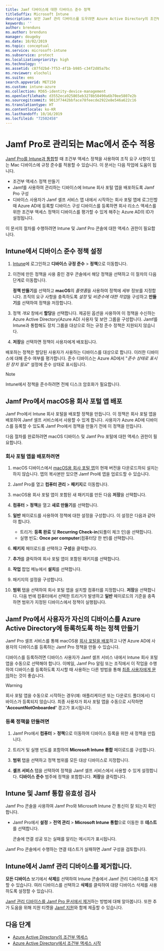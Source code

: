 ```yaml
---
title: Jamf 디바이스에 대한 디바이스 준수 정책
titleSuffix: Microsoft Intune
description: 보안 Jamf 관리 디바이스를 도우려면 Azure Active Directory의 조건부 액세스와 함께 Microsoft Intune 준수 정책을 사용합니다.
keywords: ''
author: brenduns
ms.author: brenduns
manager: dougeby
ms.date: 10/02/2019
ms.topic: conceptual
ms.service: microsoft-intune
ms.subservice: protect
ms.localizationpriority: high
ms.technology: ''
ms.assetid: c87fd2bd-7f53-4f1b-b985-c34f2d85a7bc
ms.reviewer: elocholi
ms.suite: ems
search.appverid: MET150
ms.custom: intune-azure
ms.collection: M365-identity-device-management
ms.openlocfilehash: d3552eca925865eb3278b50490a6b70ee5807e2b
ms.sourcegitcommit: 9013f7442bbface78feecde2922e8e546a622c16
ms.translationtype: HT
ms.contentlocale: ko-KR
ms.lasthandoff: 10/16/2019
ms.locfileid: "72502458"
---
```

# <a name="enforce-compliance-on-macs-managed-with-jamf-pro"></a>Jamf Pro로 관리되는 Mac에서 준수 적용

[Jamf Pro를 Intune과 통합](conditional-access-integrate-jamf.md)할 때 조건부 액세스 정책을 사용하여 조직 요구 사항이 있는 Mac 디바이스에 규정 준수를 적용할 수 있습니다.  이 문서는 다음 작업에 도움이 됩니다.  

- 조건부 액세스 정책 만들기
- Jamf를 사용하여 관리하는 디바이스에 Intune 회사 포털 앱을 배포하도록 Jamf Pro 구성
- 디바이스 사용자가 Jamf 셀프 서비스 앱 내에서 시작하는 회사 포털 앱에 로그인할 때 Azure AD에 등록할 디바이스 구성 디바이스를 등록하면 회사 리소스 액세스를 위한 조건부 액세스 정책이 디바이스를 평가할 수 있게 해주는 Azure AD의 ID가 설정됩니다.  
 
이 문서의 절차를 수행하려면 Intune 및 Jamf Pro 콘솔에 대한 액세스 권한이 필요합니다.

## <a name="set-up-device-compliance-policies-in-intune"></a>Intune에서 디바이스 준수 정책 설정

1. [Intune](https://go.microsoft.com/fwlink/?linkid=2090973)에 로그인하고 **디바이스 규정 준수** > **정책**으로 이동합니다. 
2. 이전에 만든 정책을 사용 중인 경우 콘솔에서 해당 정책을 선택하고 이 절차의 다음 단계로 이동합니다.  
   
   **정책 만들기**를 선택하고 **macOS**의 *플랫폼*을 사용하여 정책에 세부 정보를 지정합니다. 조직의 요구 사항을 충족하도록 *설정* 및 *비준수에 대한 작업*을 구성하고 **만들기**를 선택하여 정책을 저장합니다.

3. 정책 *개요* 창에서 **할당**을 선택합니다. 제공된 옵션을 사용하여 이 정책을 수신하는 Azure Active Directory(Azure AD) 사용자 및 보안 그룹을 구성합니다. Jamf를 Intune과 통합해도 장치 그룹을 대상으로 하는 규정 준수 정책은 지원되지 않습니다. 

4. **저장**을 선택하면 정책이 사용자에게 배포됩니다.  

배포하는 정책은 할당된 사용자가 사용하는 디바이스를 대상으로 합니다. 이러한 디바이스에 대해 준수 여부를 평가합니다. 준수 디바이스는 Azure AD에서 "*준수 상태로 표시된 장치 필요*" 설정에 준수 상태로 표시됩니다.  

> [!NOTE]
> Intune에서 정책을 준수하려면 전체 디스크 암호화가 필요합니다.

## <a name="deploy-the-company-portal-app-for-macos-in-jamf-pro"></a>Jamf Pro에서 macOS용 회사 포털 앱 배포

Jamf Pro에서 Intune 회사 포털을 배포할 정책을 만듭니다. 이 정책은 회사 포털 앱을 배포하여 Jamf 셀프 서비스에서 사용할 수 있게 합니다. 사용자가 Azure AD에 디바이스를 등록할 수 있도록 Jamf Pro에서 정책을 만들기 전에 이 정책을 만듭니다.  

다음 절차를 완료하려면 macOS 디바이스 및 Jamf Pro 포털에 대한 액세스 권한이 필요합니다. 

### <a name="to-deploy-the-company-portal-app"></a>회사 포털 앱을 배포하려면  

1. macOS 디바이스에서 [macOS용 회사 포털 앱](https://go.microsoft.com/fwlink/?linkid=862280)의 현재 버전을 다운로드하되 설치는 하지 않습니다. 앱의 복사본만 있으면 Jamf Pro에 앱을 업로드할 수 있습니다.  

2. Jamf Pro를 열고 **컴퓨터 관리** > **패키지**로 이동합니다.

3. macOS용 회사 포털 앱이 포함된 새 패키지를 만든 다음 **저장**을 선택합니다.

4. **컴퓨터** > **정책**을 열고 **새로 만들기**를 선택합니다.

5. **일반** 페이로드를 사용하여 정책에 대한 설정을 구성합니다. 이 설정은 다음과 같아야 합니다.
   - 트리거: **등록 완료** 및 **Recurring Check-in**(되풀이 체크 인)을 선택합니다.
   - 실행 빈도: **Once per computer**(컴퓨터당 한 번)를 선택합니다.

6. **패키지** 페이로드를 선택하고 **구성**을 클릭합니다.

7. **추가**를 클릭하여 회사 포털 앱이 포함된 패키지를 선택합니다.

8. **작업** 팝업 메뉴에서 **설치**를 선택합니다.
9. 패키지의 설정을 구성합니다.

10. **범위** 탭을 선택하여 회사 포털 앱을 설치할 컴퓨터를 지정합니다. **저장**을 선택합니다. 다음 번에 컴퓨터에서 선택한 트리거가 발생하고 **일반** 페이로드의 기준을 충족하면 범위가 지정된 디바이스에서 정책이 실행됩니다.

## <a name="create-a-policy-in-jamf-pro-to-have-users-register-their-devices-with-azure-active-directory"></a>Jamf Pro에서 사용자가 자신의 디바이스를 Azure Active Directory에 등록하도록 하는 정책 만들기  

Jamf Pro 셀프 서비스를 통해 macOS용 [회사 포털을 배포](conditional-access-assign-jamf.md#deploy-the-company-portal-app-for-macos-in-jamf-pro)하고 나면 Azure AD에 사용자의 디바이스를 등록하는 Jamf Pro 정책을 만들 수 있습니다. 

디바이스를 등록하려면 디바이스 사용자가 Jamf 셀프 서비스 내에서 Intune 회사 포털 앱을 수동으로 선택해야 합니다. 이메일, Jamf Pro 알림 또는 조직에서 이 작업을 수행하여 디바이스를 등록하도록 지시할 때 사용하는 다른 방법을 통해 [최종 사용자에게 문의](../fundamentals/end-user-educate.md)하는 것이 좋습니다. 

> [!WARNING]
> 회사 포털 앱을 수동으로 시작하는 경우(예: 애플리케이션 또는 다운로드 폴더에서) 디바이스가 등록되지 않습니다. 최종 사용자가 회사 포털 앱을 수동으로 시작하면 **'AccountNotOnboarded'** 경고가 표시됩니다.

### <a name="to-create-the-registration-policy"></a>등록 정책을 만들려면  

1. Jamf Pro에서 **컴퓨터** > **정책**으로 이동하여 디바이스 등록을 위한 새 정책을 만듭니다.

2. 트리거 및 실행 빈도를 포함하여 **Microsoft Intune 통합** 페이로드를 구성합니다.

3. **범위** 탭을 선택하고 정책 범위를 모든 대상 디바이스로 지정합니다.

4. **셀프 서비스** 탭을 선택하여 정책을 Jamf 셀프 서비스에서 사용할 수 있게 설정합니다. **디바이스 준수** 범주에 정책을 포함합니다. **저장**을 클릭합니다.

## <a name="validate-intune-and-jamf-integration"></a>Intune 및 Jamf 통합 유효성 검사  

Jamf Pro 콘솔을 사용하여 Jamf Pro와 Microsoft Intune 간 통신이 잘 되는지 확인합니다. 

- Jamf Pro에서 **설정** > **전역 관리** > **Microsoft Intune 통합**으로 이동한 후 **테스트**를 선택합니다. 

    콘솔에 연결 성공 또는 실패를 알리는 메시지가 표시됩니다.  

Jamf Pro 콘솔에서 수행하는 연결 테스트가 실패하면 Jamf 구성을 검토합니다. 


## <a name="removing-a-jamf-managed-device-from-intune"></a>Intune에서 Jamf 관리 디바이스를 제거합니다.

**모든 디바이스** 보기에서 **삭제**를 선택하여 Intune 콘솔에서 Jamf 관리 디바이스를 제거할 수 있습니다. 여러 디바이스를 선택하고 **삭제**를 클릭하여 대량 디바이스 삭제를 사용하도록 설정할 수 있습니다.

[Jamf 관리 디바이스를 Jamf Pro 문서에서 제거](https://www.jamf.com/jamf-nation/articles/80/unmanaging-computers-while-preserving-their-inventory-information)하는 방법에 대해 알아봅니다. 또한 추가 도움을 위해 지원 티켓을 [Jamf 지원](https://www.jamf.com/support/)와 함께 제출할 수 있습니다. 

## <a name="next-steps"></a>다음 단계

- [Azure Active Directory의 조건부 액세스](https://docs.microsoft.com/azure/active-directory/active-directory-conditional-access-azure-portal)
- [Azure Active Directory에서 조건부 액세스 시작](https://docs.microsoft.com/azure/active-directory/active-directory-conditional-access-azure-portal-get-started)
